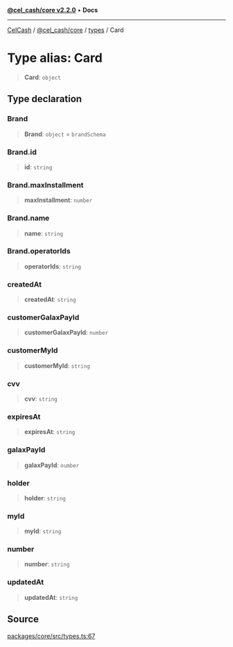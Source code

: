 [**@cel_cash/core v2.2.0**](../../README.md) • **Docs**

***

[CelCash](../../../../packages.md) / [@cel\_cash/core](../../README.md) / [types](../README.md) / Card

# Type alias: Card

> **Card**: `object`

## Type declaration

### Brand

> **Brand**: `object` = `brandSchema`

### Brand.id

> **id**: `string`

### Brand.maxInstallment

> **maxInstallment**: `number`

### Brand.name

> **name**: `string`

### Brand.operatorIds

> **operatorIds**: `string`

### createdAt

> **createdAt**: `string`

### customerGalaxPayId

> **customerGalaxPayId**: `number`

### customerMyId

> **customerMyId**: `string`

### cvv

> **cvv**: `string`

### expiresAt

> **expiresAt**: `string`

### galaxPayId

> **galaxPayId**: `number`

### holder

> **holder**: `string`

### myId

> **myId**: `string`

### number

> **number**: `string`

### updatedAt

> **updatedAt**: `string`

## Source

[packages/core/src/types.ts:67](https://github.com/Pyxlab/celcash/blob/9e2eeefc75067a4b86d18d5bb144eb4446f097c2/packages/core/src/types.ts#L67)
